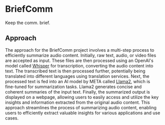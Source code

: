 # BriefComm

Keep the comm. brief.

## Approach

The approach for the BriefComm project involves a multi-step process to efficiently summarize audio content. Initially, raw text, audio, or video files are accepted as input. These files are then processed using an OpenAI's model called [Whisper](https://github.com/openai/whisper) for transcription, converting the audio content into text. The transcribed text is then processed further, potentially being translated into different languages using translation services. Next, the processed text is fed into an AI model by META called [Llama2](https://llama.meta.com/llama2/), which is fine-tuned for summarization tasks. Llama2 generates concise and coherent summaries of the input text. Finally, the summarized output is displayed on a webpage, allowing users to easily access and utilize the key insights and information extracted from the original audio content. This approach streamlines the process of summarizing audio content, enabling users to efficiently extract valuable insights for various applications and use cases.
